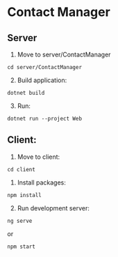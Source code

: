 # Contact Manager
## Server
1. Move to server/ContactManager
```
cd server/ContactManager
```
2. Build application:
```
dotnet build
```
3. Run:
```
dotnet run --project Web
```

## Client:
1. Move to client:
```
cd client
```
1. Install packages:
```
npm install
```
2. Run development server:
```
ng serve
```
or 
```
npm start
```


